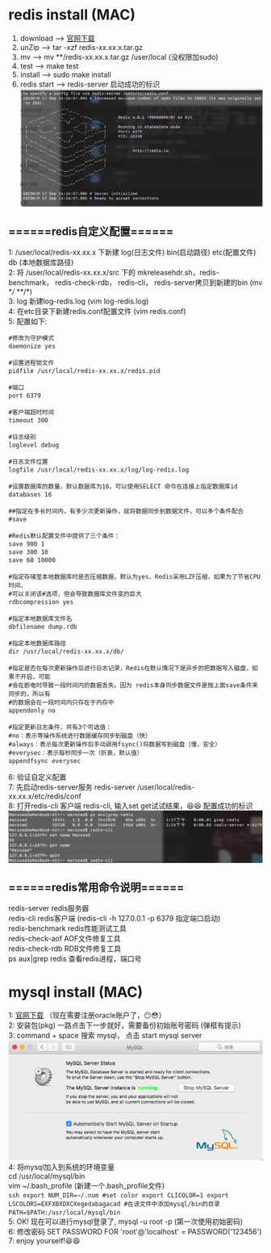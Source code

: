 # redis install (MAC)
1. download --> [官网下载](https://redis.io/download)
2. unZip --> tar -xzf redis-xx.xx.x.tar.gz
3. mv --> mv **/redis-xx.xx.x.tar.gz /user/local (没权限加sudo)
4. test --> make test
5. install --> sudo make install
6. redis start --> redis-server
启动成功的标识<br>
![](https://github.com/Marszed/node-web-project/raw/master/gitImage/redis-server.png)

## ======redis自定义配置======
1: /user/local/redis-xx.xx.x 下新建 log(日志文件) bin(启动路径) etc(配置文件) db (本地数据库路径)<br>
2: 将 /user/local/redis-xx.xx.x/src 下的 mkreleasehdr.sh，redis-benchmark， redis-check-rdb， redis-cli， redis-server拷贝到新建的bin (mv **/* **/*)<br>
3: log 新建log-redis.log (vim log-redis.log)<br>
4: 在etc目录下新建redis.conf配置文件 (vim redis.conf)<br>
5: 配置如下:<br>
```ssh
#修改为守护模式
daemonize yes

#设置进程锁文件
pidfile /usr/local/redis-xx.xx.x/redis.pid

#端口
port 6379

#客户端超时时间
timeout 300

#日志级别
loglevel debug

#日志文件位置
logfile /usr/local/redis-xx.xx.x/log/log-redis.log

#设置数据库的数量，默认数据库为16，可以使用SELECT 命令在连接上指定数据库id
databases 16

##指定在多长时间内，有多少次更新操作，就将数据同步到数据文件，可以多个条件配合
#save

#Redis默认配置文件中提供了三个条件：
save 900 1
save 300 10
save 60 10000

#指定存储至本地数据库时是否压缩数据，默认为yes，Redis采用LZF压缩，如果为了节省CPU时间，
#可以关闭该#选项，但会导致数据库文件变的巨大
rdbcompression yes

#指定本地数据库文件名
dbfilename dump.rdb

#指定本地数据库路径
dir /usr/local/redis-xx.xx.x/db/

#指定是否在每次更新操作后进行日志记录，Redis在默认情况下是异步的把数据写入磁盘，如果不开启，可能
#会在断电时导致一段时间内的数据丢失。因为 redis本身同步数据文件是按上面save条件来同步的，所以有
#的数据会在一段时间内只存在于内存中
appendonly no

#指定更新日志条件，共有3个可选值：
#no：表示等操作系统进行数据缓存同步到磁盘（快）
#always：表示每次更新操作后手动调用fsync()将数据写到磁盘（慢，安全）
#everysec：表示每秒同步一次（折衷，默认值）
appendfsync everysec
```
6: 验证自定义配置<br>
7: 先启动redis-server服务 redis-server /user/local/redis-xx.xx.x/etc/redis/conf<br>
8: 打开redis-cli 客户端 redis-cli, 输入set get试试结果，😆😆
配置成功的标识<br>
![](https://github.com/Marszed/node-web-project/raw/master/gitImage/redis-cli.png)



## ======redis常用命令说明======
redis-server redis服务器<br>
redis-cli redis客户端 (redis-cli -h 127.0.0.1 -p 6379 指定端口启动)<br>
redis-benchmark redis性能测试工具<br>
redis-check-aof AOF文件修复工具<br>
redis-check-rdb RDB文件修复工具<br>
ps aux|grep redis 查看redis进程，端口号

# mysql install (MAC)
1: [官网下载](https://www.mysql.com/downloads/) （现在需要注册oracle账户了，😶😳）<br>
2: 安装包(pkg) 一路点击下一步就好，需要备份初始账号密码 (弹框有提示)<br>
3: command + space 搜索 mysql， 点击 start mysql server<br>
    ![](https://github.com/Marszed/node-web-project/raw/master/gitImage/mysql.png)
4: 将mysql加入到系统的环境变量<br>
    cd /usr/local/mysql/bin<br>
    vim ~/.bash_profile (新建一个.bash_profile文件)<br>
    ```ssh
    export NUM_DIR=~/.num
    #set color
    export CLICOLOR=1
    export LSCOLORS=EXFXBXDXCXegedabagacad
    #在该文件中添加mysql/bin的目录
    PATH=$PATH:/usr/local/mysql/bin
    ```<br>
5: OK! 现在可以进行mysql登录了, mysql -u root -p (第一次使用初始密码)<br>
6: 修改密码 SET PASSWORD FOR 'root'@'localhost' = PASSWORD('123456')<br>
7: enjoy yourself!😆😆

